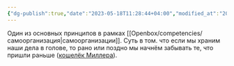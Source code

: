 ```yaml
---
{"dg-publish":true,"date":"2023-05-18T11:28:44+04:00","modified_at":"2023-05-22T17:23:02+04:00","dg-path":"/выгружать все вещи из головы.md","permalink":"/vygruzhat-vse-veshhi-iz-golovy/","dgPassFrontmatter":true}
---
```



Один из основных принципов в рамках [[Openbox/competencies/самоорганизация\|самоорганизации]]. Суть в том. что если мы храним наши дела в голове, то рано или поздно мы начнём забывать те, что пришли раньше ([кошелёк Миллера](https://ru.wikipedia.org/wiki/%D0%9C%D0%B0%D0%B3%D0%B8%D1%87%D0%B5%D1%81%D0%BA%D0%BE%D0%B5_%D1%87%D0%B8%D1%81%D0%BB%D0%BE_%D1%81%D0%B5%D0%BC%D1%8C_%D0%BF%D0%BB%D1%8E%D1%81-%D0%BC%D0%B8%D0%BD%D1%83%D1%81_%D0%B4%D0%B2%D0%B0)). 
